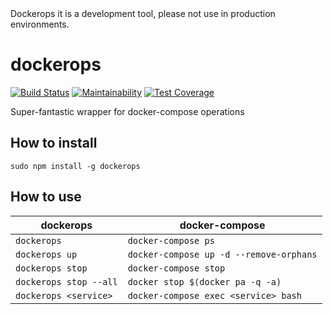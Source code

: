 <aside class="warning">
Dockerops it is a development tool, please not use in production environments.
</aside>

# dockerops

[![Build Status](https://travis-ci.org/javanile-bot/dockerops.svg?branch=master)](https://travis-ci.org/javanile-bot/dockerops)
[![Maintainability](https://api.codeclimate.com/v1/badges/0d76f0f853fa588d8a53/maintainability)](https://codeclimate.com/github/javanile-bot/dockerops/maintainability)
[![Test Coverage](https://api.codeclimate.com/v1/badges/0d76f0f853fa588d8a53/test_coverage)](https://codeclimate.com/github/javanile-bot/dockerops/test_coverage)

Super-fantastic wrapper for docker-compose operations

## How to install

```
sudo npm install -g dockerops
```

## How to use

|  dockerops              |  docker-compose                         |
|-------------------------|-----------------------------------------|
| `dockerops`             | `docker-compose ps`                     |
| `dockerops up`          | `docker-compose up -d --remove-orphans` |
| `dockerops stop`        | `docker-compose stop`                   |
| `dockerops stop --all`  | `docker stop $(docker pa -q -a)`        |
| `dockerops <service>`   | `docker-compose exec <service> bash`    |
